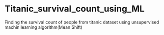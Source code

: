 # Titanic_survival_count_using_ML
Finding the survival count of people from titanic dataset using unsupervised machin learning algorithm(Mean Shift)
